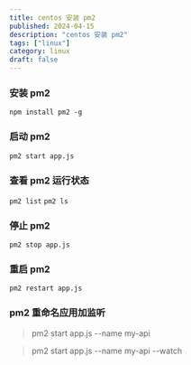 ```yaml
---
title: centos 安装 pm2
published: 2024-04-15
description: "centos 安装 pm2"
tags: ["linux"]
category: linux
draft: false
---
```


### 安装 pm2
`npm install pm2 -g`

### 启动 pm2
`pm2 start app.js`

### 查看 pm2 运行状态
`pm2 list`
`pm2 ls`

### 停止 pm2
`pm2 stop app.js`

### 重启 pm2
`pm2 restart app.js`

### pm2 重命名应用加监听
> pm2 start app.js --name my-api

> pm2 start app.js --name my-api --watch